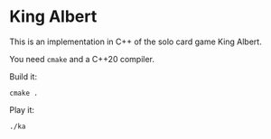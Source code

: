 # King Albert

This is an implementation in C++ of the solo card game King Albert.

You need `cmake` and a C++20 compiler.

Build it:

```
cmake .
```

Play it:

```
./ka
```
